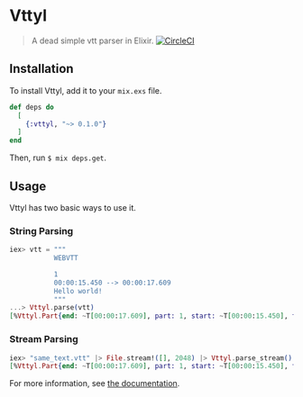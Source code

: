 # Vttyl

> A dead simple vtt parser in Elixir.
[![CircleCI](https://circleci.com/gh/grain-team/vttyl.svg?style=svg)](https://circleci.com/gh/grain-team/vttyl)

## Installation

To install Vttyl, add it to your `mix.exs` file.

```elixir
def deps do
  [
    {:vttyl, "~> 0.1.0"}
  ]
end
```

Then, run `$ mix deps.get`.

## Usage

Vttyl has two basic ways to use it.

### String Parsing

```elixir
iex> vtt = """
           WEBVTT

           1
           00:00:15.450 --> 00:00:17.609
           Hello world!
           """
...> Vttyl.parse(vtt)
[%Vttyl.Part{end: ~T[00:00:17.609], part: 1, start: ~T[00:00:15.450], text: "Hello world!"}]
```

### Stream Parsing

```elixir
iex> "same_text.vtt" |> File.stream!([], 2048) |> Vttyl.parse_stream() |> Enum.into([])
[%Vttyl.Part{end: ~T[00:00:17.609], part: 1, start: ~T[00:00:15.450], text: "Hello world!"}]
```

For more information, see [the documentation][documentation].

[documentation]: https://hexdocs.pm/vttyl
